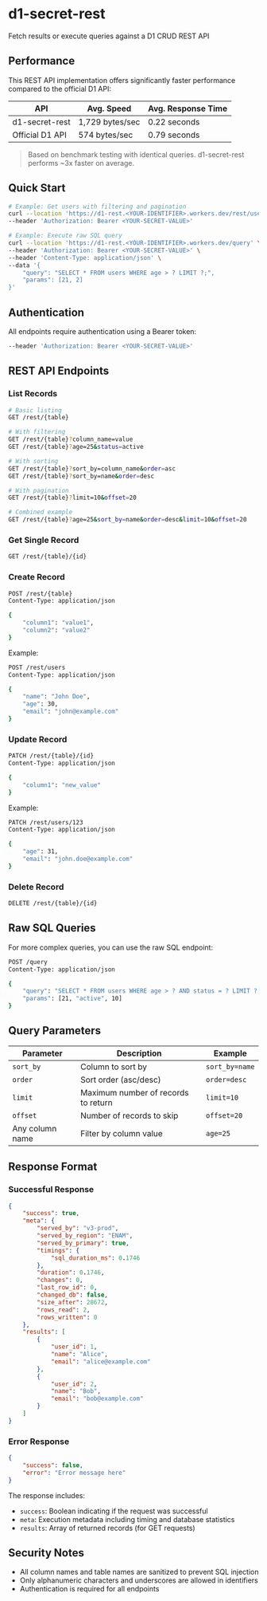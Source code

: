# d1-secret-rest
Fetch results or execute queries against a D1 CRUD REST API

## Performance
This REST API implementation offers significantly faster performance compared to the official D1 API:

| API | Avg. Speed | Avg. Response Time |
|-----|------------|-------------------|
| d1-secret-rest | 1,729 bytes/sec | 0.22 seconds |
| Official D1 API | 574 bytes/sec | 0.79 seconds |

> Based on benchmark testing with identical queries. d1-secret-rest performs ~3x faster on average.

## Quick Start
```bash
# Example: Get users with filtering and pagination
curl --location 'https://d1-rest.<YOUR-IDENTIFIER>.workers.dev/rest/users?limit=2&age=25' \
--header 'Authorization: Bearer <YOUR-SECRET-VALUE>'

# Example: Execute raw SQL query
curl --location 'https://d1-rest.<YOUR-IDENTIFIER>.workers.dev/query' \
--header 'Authorization: Bearer <YOUR-SECRET-VALUE>' \
--header 'Content-Type: application/json' \
--data '{
    "query": "SELECT * FROM users WHERE age > ? LIMIT ?;",
    "params": [21, 2]
}'
```

## Authentication
All endpoints require authentication using a Bearer token:
```bash
--header 'Authorization: Bearer <YOUR-SECRET-VALUE>'
```

## REST API Endpoints

### List Records
```bash
# Basic listing
GET /rest/{table}

# With filtering
GET /rest/{table}?column_name=value
GET /rest/{table}?age=25&status=active

# With sorting
GET /rest/{table}?sort_by=column_name&order=asc
GET /rest/{table}?sort_by=name&order=desc

# With pagination
GET /rest/{table}?limit=10&offset=20

# Combined example
GET /rest/{table}?age=25&sort_by=name&order=desc&limit=10&offset=20
```

### Get Single Record
```bash
GET /rest/{table}/{id}
```

### Create Record
```bash
POST /rest/{table}
Content-Type: application/json

{
    "column1": "value1",
    "column2": "value2"
}
```

Example:
```bash
POST /rest/users
Content-Type: application/json

{
    "name": "John Doe",
    "age": 30,
    "email": "john@example.com"
}
```

### Update Record
```bash
PATCH /rest/{table}/{id}
Content-Type: application/json

{
    "column1": "new_value"
}
```

Example:
```bash
PATCH /rest/users/123
Content-Type: application/json

{
    "age": 31,
    "email": "john.doe@example.com"
}
```

### Delete Record
```bash
DELETE /rest/{table}/{id}
```

## Raw SQL Queries
For more complex queries, you can use the raw SQL endpoint:

```bash
POST /query
Content-Type: application/json

{
    "query": "SELECT * FROM users WHERE age > ? AND status = ? LIMIT ?;",
    "params": [21, "active", 10]
}
```

## Query Parameters

| Parameter | Description | Example |
|-----------|-------------|---------|
| `sort_by` | Column to sort by | `sort_by=name` |
| `order` | Sort order (asc/desc) | `order=desc` |
| `limit` | Maximum number of records to return | `limit=10` |
| `offset` | Number of records to skip | `offset=20` |
| Any column name | Filter by column value | `age=25` |

## Response Format

### Successful Response
```json
{
    "success": true,
    "meta": {
        "served_by": "v3-prod",
        "served_by_region": "ENAM",
        "served_by_primary": true,
        "timings": {
            "sql_duration_ms": 0.1746
        },
        "duration": 0.1746,
        "changes": 0,
        "last_row_id": 0,
        "changed_db": false,
        "size_after": 28672,
        "rows_read": 2,
        "rows_written": 0
    },
    "results": [
        {
            "user_id": 1,
            "name": "Alice",
            "email": "alice@example.com"
        },
        {
            "user_id": 2,
            "name": "Bob",
            "email": "bob@example.com"
        }
    ]
}
```

### Error Response
```json
{
    "success": false,
    "error": "Error message here"
}
```

The response includes:
- `success`: Boolean indicating if the request was successful
- `meta`: Execution metadata including timing and database statistics
- `results`: Array of returned records (for GET requests)

## Security Notes
- All column names and table names are sanitized to prevent SQL injection
- Only alphanumeric characters and underscores are allowed in identifiers
- Authentication is required for all endpoints